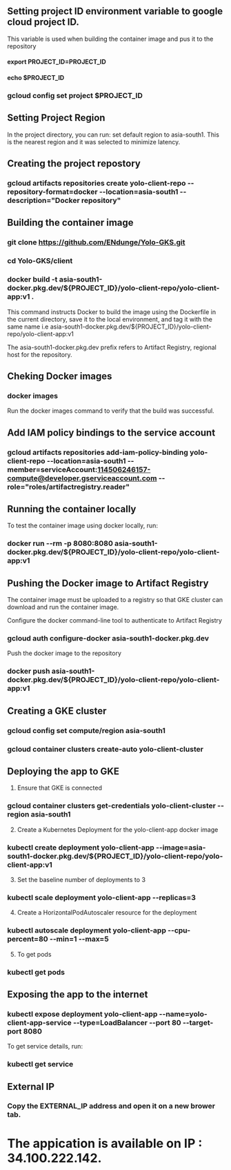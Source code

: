 ## Setting project ID environment variable to google cloud project ID.
This variable is used when building the container image and pus it to the repository

#### export PROJECT_ID=PROJECT_ID
#### echo $PROJECT_ID
### gcloud config set project $PROJECT_ID

## Setting Project Region
In the project directory, you can run:
set default region to asia-south1. This is the nearest region and it was selected to minimize latency.

## Creating the project repostory

### gcloud artifacts repositories create yolo-client-repo --repository-format=docker --location=asia-south1 --description="Docker repository"

## Building the container image

### git clone https://github.com/ENdunge/Yolo-GKS.git
### cd Yolo-GKS/client
### docker build -t asia-south1-docker.pkg.dev/${PROJECT_ID}/yolo-client-repo/yolo-client-app:v1 .
This command instructs Docker to build the image using the Dockerfile in the current directory, save it to the local environment, and tag it with the same name i.e asia-south1-docker.pkg.dev/${PROJECT_ID}/yolo-client-repo/yolo-client-app:v1

The asia-south1-docker.pkg.dev prefix refers to Artifact Registry, regional host for the repository.

## Cheking Docker images
### docker images
Run the docker images command to verify that the build was successful.

## Add IAM policy bindings to the service account

### gcloud artifacts repositories add-iam-policy-binding yolo-client-repo --location=asia-south1 --member=serviceAccount:114506246157-compute@developer.gserviceaccount.com --role="roles/artifactregistry.reader"

## Running the container locally
To test the container image using docker locally, run:
### docker run --rm -p 8080:8080 asia-south1-docker.pkg.dev/${PROJECT_ID}/yolo-client-repo/yolo-client-app:v1

## Pushing the Docker image to Artifact Registry
The container image must be uploaded to a registry so that GKE cluster can download and run the container image.

Configure the docker command-line tool to authenticate to Artifact Registry
### gcloud auth configure-docker asia-south1-docker.pkg.dev

Push the docker image to the repository
### docker push asia-south1-docker.pkg.dev/${PROJECT_ID}/yolo-client-repo/yolo-client-app:v1

## Creating a GKE cluster
###  gcloud config set compute/region asia-south1
###  gcloud container clusters create-auto yolo-client-cluster

## Deploying the app to GKE

1. Ensure that GKE is connected
### gcloud container clusters get-credentials yolo-client-cluster --region asia-south1

2. Create a Kubernetes Deployment for the yolo-client-app docker image
### kubectl create deployment yolo-client-app --image=asia-south1-docker.pkg.dev/${PROJECT_ID}/yolo-client-repo/yolo-client-app:v1

3. Set the baseline number of deployments to 3
### kubectl scale deployment yolo-client-app --replicas=3

4. Create a HorizontalPodAutoscaler resource for the deployment
### kubectl autoscale deployment yolo-client-app --cpu-percent=80 --min=1 --max=5

5. To get pods
### kubectl get pods

## Exposing the app to the internet
### kubectl expose deployment yolo-client-app --name=yolo-client-app-service --type=LoadBalancer --port 80 --target-port 8080

To get service details, run: 

### kubectl get service

## External IP
### Copy the EXTERNAL_IP address and open it on a new brower tab. 

# The appication is available on IP : 34.100.222.142.